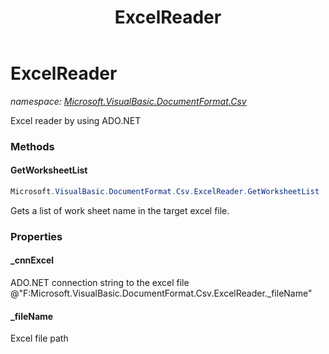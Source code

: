 ﻿---
title: ExcelReader
---

# ExcelReader
_namespace: [Microsoft.VisualBasic.DocumentFormat.Csv](N-Microsoft.VisualBasic.DocumentFormat.Csv.html)_

Excel reader by using ADO.NET



### Methods

#### GetWorksheetList
```csharp
Microsoft.VisualBasic.DocumentFormat.Csv.ExcelReader.GetWorksheetList
```
Gets a list of work sheet name in the target excel file.


### Properties

#### _cnnExcel
ADO.NET connection string to the excel file @"F:Microsoft.VisualBasic.DocumentFormat.Csv.ExcelReader._fileName"
#### _fileName
Excel file path
